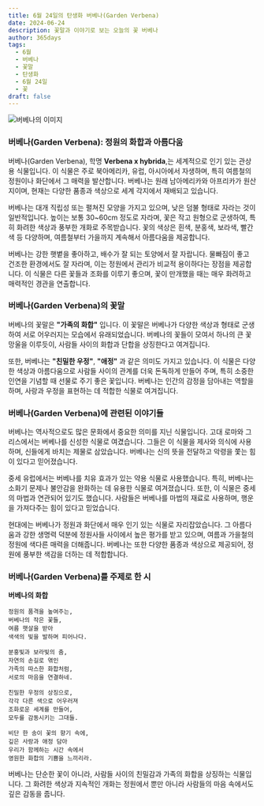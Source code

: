 ```yaml
---
title: 6월 24일의 탄생화 버베나(Garden Verbena)
date: 2024-06-24
description: 꽃말과 이야기로 보는 오늘의 꽃 버베나
author: 365days
tags:
  - 6월
  - 버베나
  - 꽃말
  - 탄생화
  - 6월 24일
  - 꽃
draft: false
---
```


![버베나의 이미지](https://cdn.pixabay.com/photo/2015/05/07/07/58/flowers-756181_640.jpg#center)


### 버베나(Garden Verbena): 정원의 화합과 아름다움

버베나(Garden Verbena), 학명 **Verbena x hybrida**,는 세계적으로 인기 있는 관상용 식물입니다. 이 식물은 주로 북아메리카, 유럽, 아시아에서 자생하며, 특히 여름철의 정원이나 화단에서 그 매력을 발산합니다. 버베나는 원래 남아메리카와 아프리카가 원산지이며, 현재는 다양한 품종과 색상으로 세계 각지에서 재배되고 있습니다.

버베나는 대개 직립성 또는 펼쳐진 모양을 가지고 있으며, 낮은 덤불 형태로 자라는 것이 일반적입니다. 높이는 보통 30~60cm 정도로 자라며, 꽃은 작고 원형으로 군생하여, 특히 화려한 색상과 풍부한 개화로 주목받습니다. 꽃의 색상은 흰색, 분홍색, 보라색, 빨간색 등 다양하며, 여름철부터 가을까지 계속해서 아름다움을 제공합니다.

버베나는 강한 햇볕을 좋아하고, 배수가 잘 되는 토양에서 잘 자랍니다. 물빠짐이 좋고 건조한 환경에서도 잘 자라며, 이는 정원에서 관리가 비교적 용이하다는 장점을 제공합니다. 이 식물은 다른 꽃들과 조화를 이루기 좋으며, 꽃이 만개했을 때는 매우 화려하고 매력적인 경관을 연출합니다.

### 버베나(Garden Verbena)의 꽃말

버베나의 꽃말은 **"가족의 화합"** 입니다. 이 꽃말은 버베나가 다양한 색상과 형태로 군생하여 서로 어우러지는 모습에서 유래되었습니다. 버베나의 꽃들이 모여서 하나의 큰 꽃망울을 이루듯이, 사람들 사이의 화합과 단합을 상징한다고 여겨집니다.

또한, 버베나는 **"친밀한 우정"**, **"애정"** 과 같은 의미도 가지고 있습니다. 이 식물은 다양한 색상과 아름다움으로 사람들 사이의 관계를 더욱 돈독하게 만들어 주며, 특히 소중한 인연을 기념할 때 선물로 주기 좋은 꽃입니다. 버베나는 인간의 감정을 담아내는 역할을 하며, 사랑과 우정을 표현하는 데 적합한 식물로 여겨집니다.

### 버베나(Garden Verbena)에 관련된 이야기들

버베나는 역사적으로도 많은 문화에서 중요한 의미를 지닌 식물입니다. 고대 로마와 그리스에서는 버베나를 신성한 식물로 여겼습니다. 그들은 이 식물을 제사와 의식에 사용하며, 신들에게 바치는 제물로 삼았습니다. 버베나는 신의 뜻을 전달하고 악령을 쫓는 힘이 있다고 믿어졌습니다.

중세 유럽에서는 버베나를 치유 효과가 있는 약용 식물로 사용했습니다. 특히, 버베나는 소화기 문제나 불안감을 완화하는 데 유용한 식물로 여겨졌습니다. 또한, 이 식물은 중세의 마법과 연관되어 있기도 했습니다. 사람들은 버베나를 마법의 재료로 사용하며, 행운을 가져다주는 힘이 있다고 믿었습니다.

현대에는 버베나가 정원과 화단에서 매우 인기 있는 식물로 자리잡았습니다. 그 아름다움과 강한 생명력 덕분에 정원사들 사이에서 높은 평가를 받고 있으며, 여름과 가을철의 정원에 색다른 매력을 더해줍니다. 버베나는 또한 다양한 품종과 색상으로 제공되어, 정원에 풍부한 색감을 더하는 데 적합합니다.

### 버베나(Garden Verbena)를 주제로 한 시

**버베나의 화합**

```
정원의 품격을 높여주는,  
버베나의 작은 꽃들,  
여름 햇살을 받아  
색색의 빛을 발하며 피어나다.

분홍빛과 보라빛의 춤,  
자연의 손길로 엮인  
가족의 따스한 화합처럼,  
서로의 마음을 연결하네.

친밀한 우정의 상징으로,  
각각 다른 색으로 어우러져  
조화로운 세계를 만들어,  
모두를 감동시키는 그대들.

비단 한 송이 꽃의 향기 속에,  
깊은 사랑과 애정 담아  
우리가 함께하는 시간 속에서  
영원한 화합의 기쁨을 느끼리라.
```

버베나는 단순한 꽃이 아니라, 사람들 사이의 친밀감과 가족의 화합을 상징하는 식물입니다. 그 화려한 색상과 지속적인 개화는 정원에서 뿐만 아니라 사람들의 마음 속에서도 깊은 감동을 줍니다. 